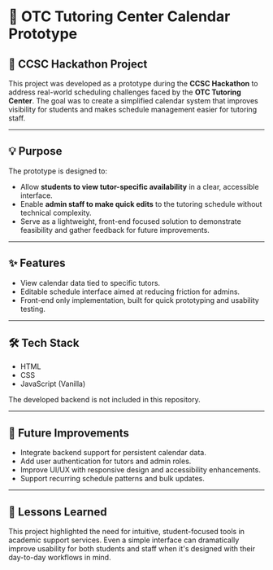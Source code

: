 # 📅 OTC Tutoring Center Calendar Prototype

## 🏁 CCSC Hackathon Project

This project was developed as a prototype during the **CCSC Hackathon** to address real-world scheduling challenges faced by the **OTC Tutoring Center**. The goal was to create a simplified calendar system that improves visibility for students and makes schedule management easier for tutoring staff.

---

## 💡 Purpose

The prototype is designed to:

- Allow **students to view tutor-specific availability** in a clear, accessible interface.
- Enable **admin staff to make quick edits** to the tutoring schedule without technical complexity.
- Serve as a lightweight, front-end focused solution to demonstrate feasibility and gather feedback for future improvements.

---

## ✨ Features

- View calendar data tied to specific tutors.
- Editable schedule interface aimed at reducing friction for admins.
- Front-end only implementation, built for quick prototyping and usability testing.

---

## 🛠️ Tech Stack

- HTML
- CSS
- JavaScript (Vanilla)

The developed backend is not included in this repository.

---

## 🔄 Future Improvements

- Integrate backend support for persistent calendar data.
- Add user authentication for tutors and admin roles.
- Improve UI/UX with responsive design and accessibility enhancements.
- Support recurring schedule patterns and bulk updates.

---

## 🧠 Lessons Learned

This project highlighted the need for intuitive, student-focused tools in academic support services. Even a simple interface can dramatically improve usability for both students and staff when it's designed with their day-to-day workflows in mind.
